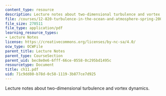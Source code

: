 ```yaml
---
content_type: resource
description: Lecture notes about two-dimensional turbulence and vortex dynamics.
file: /courses/12-820-turbulence-in-the-ocean-and-atmosphere-spring-2006/71c9dd80b78d0c5811193b877ce7d925_ch11.pdf
file_size: 270511
file_type: application/pdf
learning_resource_types:
- Lecture Notes
license: https://creativecommons.org/licenses/by-nc-sa/4.0/
ocw_type: OCWFile
parent_title: Lecture Notes
parent_type: CourseSection
parent_uid: bec8e0e6-6fff-66ce-0558-0c295bd1495c
resourcetype: Document
title: ch11.pdf
uid: 71c9dd80-b78d-0c58-1119-3b877ce7d925
---
```

Lecture notes about two-dimensional turbulence and vortex dynamics.